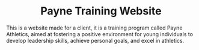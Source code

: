 <h1 align="center">Payne Training Website</h1>

This is a website made for a client, it is a training program called Payne Athletics, aimed at fostering a positive environment for young individuals to develop leadership skills, achieve personal goals, and excel in athletics. 

